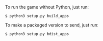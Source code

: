 To run the game without Python, just run:

`$ python3 setup.py build_apps`

To make a packaged version to send, just run:

`$ python3 setup.py bdist_apps`
